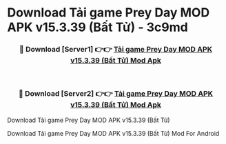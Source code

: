 # Download Tải game Prey Day MOD APK v15.3.39 (Bất Tử) - 3c9md


<div align="center">
<h3>🔴 Download [Server1] 👉👉 <a href="https://apk-comot.site?title=Tải_game_Prey_Day_MOD_APK_v15.3.39_(Bất_Tử)">Tải game Prey Day MOD APK v15.3.39 (Bất Tử) Mod Apk</a></h3><br>
<h3>🔴 Download [Server2] 👉👉 <a href="https://apk-comot.site?title=Tải_game_Prey_Day_MOD_APK_v15.3.39_(Bất_Tử)">Tải game Prey Day MOD APK v15.3.39 (Bất Tử) Mod Apk</a></h3>
</div>



Download Tải game Prey Day MOD APK v15.3.39 (Bất Tử) 

Download Tải game Prey Day MOD APK v15.3.39 (Bất Tử) Mod For Android
